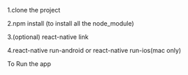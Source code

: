 1.clone the project

2.npm install   (to install all the node_module)

3.(optional) react-native link

4.react-native run-android or react-native run-ios(mac only)

To Run the app
